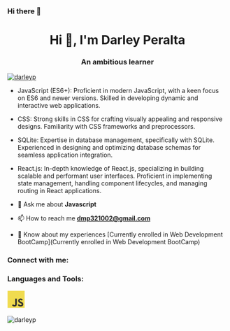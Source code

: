 ### Hi there 👋

<!--
**DarleyP/DarleyP** is a ✨ _special_ ✨ repository because its `README.md` (this file) appears on your GitHub profile.

Here are some ideas to get you started:

- 🔭 I’m currently working on ...
- 🌱 I’m currently learning ...
- 👯 I’m looking to collaborate on ...
- 🤔 I’m looking for help with ...
- 💬 Ask me about ...
- 📫 How to reach me: ...
- 😄 Pronouns: ...
--><h1 align="center">Hi 👋, I'm Darley Peralta</h1>
<h3 align="center">An ambitious learner</h3>

<p align="left"> <a href="https://github.com/ryo-ma/github-profile-trophy"><img src="https://github-profile-trophy.vercel.app/?username=darleyp" alt="darleyp" /></a> </p>


- JavaScript (ES6+): Proficient in modern JavaScript, with a keen focus on ES6 and newer versions.
Skilled in developing dynamic and interactive web applications.

- CSS: Strong skills in CSS for crafting visually appealing and responsive designs.
Familiarity with CSS frameworks and preprocessors.

- SQLite: Expertise in database management, specifically with SQLite.
Experienced in designing and optimizing database schemas for seamless application integration.

 - React.js: In-depth knowledge of React.js, specializing in building scalable and performant user interfaces.
Proficient in implementing state management, handling component lifecycles, and managing routing in React applications.

- 💬 Ask me about **Javascript**

- 📫 How to reach me **dmp321002@gmail.com**

- 📄 Know about my experiences [Currently enrolled in Web Development BootCamp](Currently enrolled in Web Development BootCamp)


<h3 align="left">Connect with me:</h3>
<p align="left">
</p>

<h3 align="left">Languages and Tools:</h3>
<p align="left"> <a href="https://developer.mozilla.org/en-US/docs/Web/JavaScript" target="_blank" rel="noreferrer"> <img src="https://raw.githubusercontent.com/devicons/devicon/master/icons/javascript/javascript-original.svg" alt="javascript" width="40" height="40"/> </a> </p>

<p><img align="center" src="https://github-readme-stats.vercel.app/api/top-langs?username=darleyp&show_icons=true&locale=en&layout=compact" alt="darleyp" /></p>
